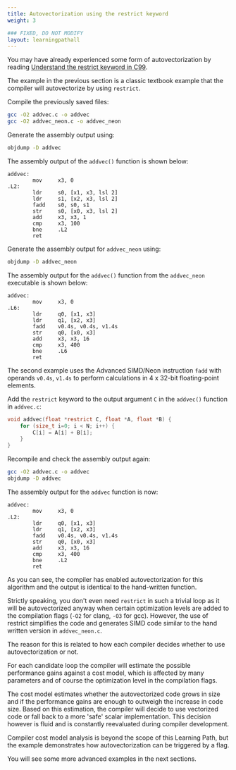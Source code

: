 ```yaml
---
title: Autovectorization using the restrict keyword
weight: 3

### FIXED, DO NOT MODIFY
layout: learningpathall
---
```


You may have already experienced some form of autovectorization by reading [Understand the restrict keyword in C99](/learning-paths/cross-platform/restrict-keyword-c99/).

The example in the previous section is a classic textbook example that the compiler will autovectorize by using `restrict`.

Compile the previously saved files:

```bash
gcc -O2 addvec.c -o addvec
gcc -O2 addvec_neon.c -o addvec_neon
```

Generate the assembly output using:

```bash
objdump -D addvec 
```

The assembly output of the `addvec()` function is shown below:

```output
addvec:
        mov     x3, 0
.L2:
        ldr     s0, [x1, x3, lsl 2]
        ldr     s1, [x2, x3, lsl 2]
        fadd    s0, s0, s1
        str     s0, [x0, x3, lsl 2]
        add     x3, x3, 1
        cmp     x3, 100
        bne     .L2
        ret
```

Generate the assembly output for `addvec_neon` using:

```bash
objdump -D addvec_neon
```

The assembly output for the `addvec()` function from the `addvec_neon` executable is shown below:

```output
addvec:
        mov     x3, 0
.L6:
        ldr     q0, [x1, x3]
        ldr     q1, [x2, x3]
        fadd    v0.4s, v0.4s, v1.4s
        str     q0, [x0, x3]
        add     x3, x3, 16
        cmp     x3, 400
        bne     .L6
        ret
 ```

The second example uses the Advanced SIMD/Neon instruction `fadd` with operands `v0.4s`, `v1.4s` to perform calculations in 4 x 32-bit floating-point elements.

Add the `restrict` keyword to the output argument `C` in the `addvec()` function in `addvec.c`:

```C
void addvec(float *restrict C, float *A, float *B) {
    for (size_t i=0; i < N; i++) {
    	C[i] = A[i] + B[i];
    }
}
```

Recompile and check the assembly output again:
```bash
gcc -O2 addvec.c -o addvec
objdump -D addvec
```

The assembly output for the `addvec` function is now: 

```output
addvec:
        mov     x3, 0
.L2:
        ldr     q0, [x1, x3]
        ldr     q1, [x2, x3]
        fadd    v0.4s, v0.4s, v1.4s
        str     q0, [x0, x3]
        add     x3, x3, 16
        cmp     x3, 400
        bne     .L2
        ret
 ```

As you can see, the compiler has enabled autovectorization for this algorithm and the output is identical to the hand-written function.

Strictly speaking, you don't even need `restrict` in such a trivial loop as it will be autovectorized anyway when certain optimization levels are added to the compilation flags (`-O2` for clang, `-O3` for gcc). However, the use of restrict simplifies the code and generates SIMD code similar to the hand written version in `addvec_neon.c`.

The reason for this is related to how each compiler decides whether to use autovectorization or not. 

For each candidate loop the compiler will estimate the possible performance gains against a cost model, which is affected by many parameters and of course the optimization level in the compilation flags. 

The cost model estimates whether the autovectorized code grows in size and if the performance gains are enough to outweigh the increase in code size. Based on this estimation, the compiler will decide to use vectorized code or fall back to a more 'safe' scalar implementation. This decision however is fluid and is constantly reevaluated during compiler development.

Compiler cost model analysis is beyond the scope of this Learning Path, but the example demonstrates how autovectorization can be triggered by a flag.

You will see some more advanced examples in the next sections.